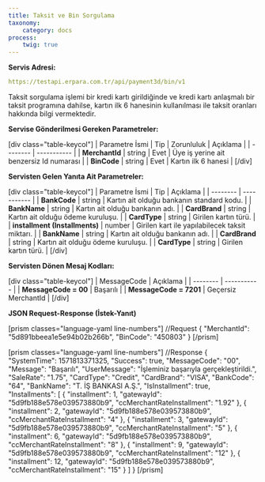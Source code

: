 ```yaml
---
title: Taksit ve Bin Sorgulama
taxonomy:
    category: docs
process:
    twig: true
---
```


**Servis Adresi:**

```yaml
https://testapi.erpara.com.tr/api/payment3d/bin/v1
```

Taksit sorgulama işlemi bir kredi kartı girildiğinde ve kredi kartı anlaşmalı bir taksit programına dahilse, kartın ilk 6 hanesinin kullanılması ile taksit oranları hakkında bilgi vermektedir. 

**Servise Gönderilmesi Gereken Parametreler:**

[div class="table-keycol"]
| Parametre İsmi | Tip | Zorunluluk | Açıklama |
| -------- | ----------- |
| **MerchantId** | string | Evet | Üye iş yerine ait benzersiz Id numarası |
| **BinCode** | string | Evet | Kartın ilk 6 hanesi |
[/div]

**Servisten Gelen Yanıta Ait Parametreler:**

[div class="table-keycol"]
| Parametre İsmi | Tip | Açıklama |
| -------- | ----------- |
| **BankCode** | string | Kartın ait olduğu bankanın standard kodu. |
| **BankName** | string | Kartın ait olduğu bankanın adı. |
| **CardBrand** | string | Kartın ait olduğu ödeme kuruluşu. |
| **CardType** | string | Girilen kartın türü. |
| **installment (Installments)** | number | Girilen kart ile yapılabilecek taksit miktarı. |
| **BankName** | string | Kartın ait olduğu bankanın adı. |
| **CardBrand** | string | Kartın ait olduğu ödeme kuruluşu. |
| **CardType** | string | Girilen kartın türü. |
[/div]

**Servisten Dönen Mesaj Kodları:**

[div class="table-keycol"]
| MessageCode | Açıklama |
| -------- | ----------- |
| **MessageCode = 00** | Başarılı |
| **MessageCode = 7201** | Geçersiz MerchantId |
[/div]

**JSON Request-Response (İstek-Yanıt)**

[prism classes="language-yaml line-numbers"]
//Request
{
    "MerchantId": "5d891bbeea1e5e94b02b266b",
    "BinCode": "450803"
}
[/prism]

[prism classes="language-yaml line-numbers"]
//Response
{
    "SystemTime": 1571813371325,
    "Success": true,
    "MessageCode": "00",
    "Message": "Başarılı",
    "UserMessage": "İşleminiz başarıyla gerçekleştirildi.",
    "SaleRate": "1.75",
    "CardType": "Credit",
    "CardBrand": "VISA",
    "BankCode": "64",
    "BankName": "T. İŞ BANKASI A.Ş.",
    "IsInstallment": true,
    "Installments": [
        {
            "installment": 1,
            "gatewayId": "5d9fb188e578e039573880b9",
            "ccMerchantRateInstallment": "1.92"
        },
        {
            "installment": 2,
            "gatewayId": "5d9fb188e578e039573880b9",
            "ccMerchantRateInstallment": "4"
        },
        {
            "installment": 3,
            "gatewayId": "5d9fb188e578e039573880b9",
            "ccMerchantRateInstallment": "5"
        },
        {
            "installment": 6,
            "gatewayId": "5d9fb188e578e039573880b9",
            "ccMerchantRateInstallment": "8"
        },
        {
            "installment": 9,
            "gatewayId": "5d9fb188e578e039573880b9",
            "ccMerchantRateInstallment": "12"
        },
        {
            "installment": 12,
            "gatewayId": "5d9fb188e578e039573880b9",
            "ccMerchantRateInstallment": "15"
        }
    ]
}
[/prism]
